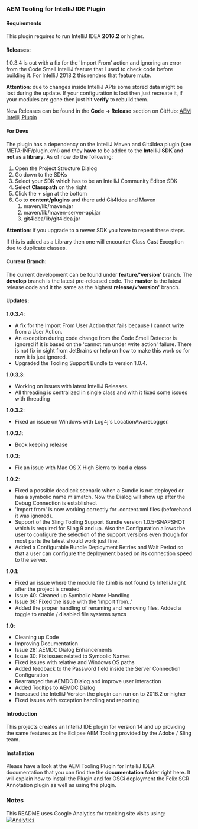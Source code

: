 ### AEM Tooling for IntelliJ IDE Plugin

#### Requirements

This plugin requires to run IntelliJ IDEA **2016.2** or higher.

#### Releases:

1.0.3.4 is out with a fix for the 'Import From' action and ignoring
an error from the Code Smell IntelliJ feature that I used to check
code before building it. For IntelliJ 2018.2 this renders that feature
mute.
 
**Attention**: due to changes inside IntelliJ APIs some stored data might be lost during
the update. If your configuration is lost then just recreate it, if your modules are gone
then just hit **verify** to rebuild them.

New Releases can be found in the **Code -> Release** section on
GitHub: [AEM Intellij Plugin](https://github.com/headwirecom/aem-ide-tooling-4-intellij)

#### For Devs

The plugin has a dependency on the IntelliJ Maven and Git4Idea plugin (see
META-INF/plugin.xml) and they **have** to be added to the **IntelliJ SDK**
and **not as a library**.
As of now do the following:
1. Open the Project Structure Dialog
2. Go down to the SDKs
3. Select your SDK which has to be an IntelliJ Community Editon SDK
4. Select **Classpath** on the right
5. Click the **+** sign at the bottom
6. Go to **content/plugins** and there add Git4Idea and Maven
    1. maven/lib/maven.jar
    2. maven/lib/maven-server-api.jar
    3. git4idea/lib/git4idea.jar

**Attention**: if you upgrade to a newer SDK you have to repeat these steps.

If this is added as a Library then one will encounter Class Cast Exception due
to duplicate classes.

#### Current Branch:

The current development can be found under **feature/'version'** branch.
The **develop** branch is the latest pre-released code.
The **master** is the latest release code and it the same as the highest
**release/v'version'** branch.

#### Updates:

**1.0.3.4**:
* A fix for the Import From User Action that fails because I cannot write from a
  User Action.
* An exception during code change from the Code Smell Detector is ignored if it is based on
  the 'cannot run under write action' failure. There is not fix in sight from JetBrains or
  help on how to make this work so for now it is just ignored.
* Upgraded the Tooling Support Bundle to version 1.0.4.
  
**1.0.3.3**:
* Working on issues with latest IntelliJ Releases.
* All threading is centralized in single class and with it fixed some issues with threading

**1.0.3.2**:
* Fixed an issue on Windows with Log4j's LocationAwareLogger.

**1.0.3.1**:
* Book keeping release

**1.0.3**:
* Fix an issue with Mac OS X High Sierra to load a class

**1.0.2**:
* Fixed a possible deadlock scenario when a Bundle is not deployed or has a symbolic name mismatch. Now the Dialog will show up after the Debug Connection is established.
* 'Import from' is now working correctly for .content.xml files (beforehand it was ignored).
* Support of the Sling Tooling Support Bundle version 1.0.5-SNAPSHOT which is required for Sling 9 and up.
  Also the Configuration allows the user to configure the selection
  of the support versions even though for most parts the latest should work just fine.
* Added a Configurable Bundle Deployment Retries and Wait Period so that a user can configure the deployment based on its connection speed to the server.

**1.0.1**:
* Fixed an issue where the module file (.iml) is not found by IntelliJ right after the project is created
* Issue 40: Cleaned up Symbolic Name Handling
* Issue 36: Fixed the issue with the 'Import from..'
* Added the proper handling of renaming and removing files. Added a toggle to enable / disabled file systems syncs

**1.0**:
* Cleaning up Code
* Improving Documentation
* Issue 28: AEMDC Dialog Enhancements
* Issue 30: Fix issues related to Symbolic Names
* Fixed issues with relative and Windows OS paths
* Added feedback to the Password field inside the Server Connection Configuration
* Rearranged the AEMDC Dialog and improve user interaction
* Added Tooltips to AEMDC Dialog
* Increased the IntelliJ Version the plugin can run on to 2016.2 or higher
* Fixed issues with exception handling and reporting

#### Introduction

This projects creates an IntelliJ IDE plugin for version 14 and up providing the same features as the Eclipse AEM Tooling provided by the Adobe / Sling team.

#### Installation

Please have a look at the AEM Tooling Plugin for IntelliJ IDEA documentation that you can find the the **documentation** folder right here. It will explain how to install the Plugin and for OSGi deployment the Felix SCR Annotation plugin as well as using the plugin.

### Notes

This README uses Google Analytics for tracking site visits using: [![Analytics](https://ga-beacon.appspot.com/UA-72395016-3/headwirecom/aem-ide-tooling-4-intellij/readme)](https://github.com/igrigorik/ga-beacon)
